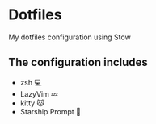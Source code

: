 # Dotfiles

My dotfiles configuration using Stow

## The configuration includes

- zsh 💻
- LazyVim 💤
- kitty 🐱
- Starship Prompt 🚀
